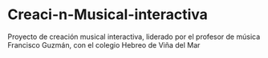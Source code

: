 # Creaci-n-Musical-interactiva
Proyecto de creación musical interactiva, liderado por el profesor de música Francisco Guzmán, con el colegio Hebreo de Viña del Mar
